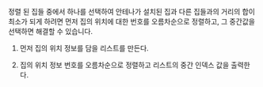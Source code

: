 정렬 된 집들 중에서 하나를 선택하여 안테나가 설치된 집과 다른 집들과의 거리의 합이 최소가 되게 하려면 먼저 집의 위치에 대한 번호를 오름차순으로 정렬하고, 그 중간값을 선택하면 해결할 수 있습니다. 
1. 먼저 집의 위치 정보를 담을 리스트를 만든다.

2. 집의 위치 정보 번호를 오름차순으로 정렬하고 리스트의 중간 인덱스 값을 출력한다.


